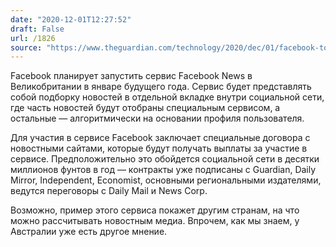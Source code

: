 ```yaml
---
date: "2020-12-01T12:27:52"
draft: False
url: /1826
source: "https://www.theguardian.com/technology/2020/dec/01/facebook-to-pay-uk-media-millions-to-licence-news-stories"
---
```


Facebook планирует запустить сервис Facebook News в Великобритании в январе будущего года. Сервис будет представлять собой подборку новостей в отдельной вкладке внутри социальной сети, где часть новостей будут отобраны специальным сервисом, а остальные — алгоритмически на основании профиля пользователя. 

Для участия в сервисе Facebook заключает специальные договора с новостными сайтами, которые будут получать выплаты за участие в сервисе. Предположительно это обойдется социальной сети в десятки миллионов фунтов в год — контракты уже подписаны с Guardian, Daily Mirror, Independent, Economist, основными региональными издателями, ведутся переговоры с Daily Mail и News Corp.

Возможно, пример этого сервиса покажет другим странам, на что можно рассчитывать новостным медиа. Впрочем, как мы знаем, у Австралии уже есть другое мнение.
